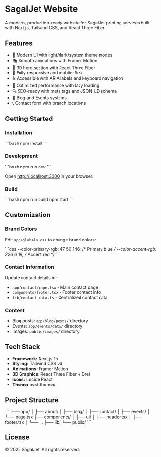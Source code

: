 # SagalJet Website

A modern, production-ready website for SagalJet printing services built with Next.js, Tailwind CSS, and React Three Fiber.

## Features

- 🎨 Modern UI with light/dark/system theme modes
- 🎭 Smooth animations with Framer Motion
- 🎪 3D hero section with React Three Fiber
- 📱 Fully responsive and mobile-first
- ♿ Accessible with ARIA labels and keyboard navigation
- 🚀 Optimized performance with lazy loading
- 🔍 SEO-ready with meta tags and JSON-LD schema
- 📝 Blog and Events systems
- 📞 Contact form with branch locations

## Getting Started

### Installation

\`\`\`bash
npm install
\`\`\`

### Development

\`\`\`bash
npm run dev
\`\`\`

Open [http://localhost:3000](http://localhost:3000) in your browser.

### Build

\`\`\`bash
npm run build
npm start
\`\`\`

## Customization

### Brand Colors

Edit `app/globals.css` to change brand colors:

\`\`\`css
--color-primary-rgb: 47 50 146; /* Primary blue */
--color-accent-rgb: 226 6 19;   /* Accent red */
\`\`\`

### Contact Information

Update contact details in:
- `app/contact/page.tsx` - Main contact page
- `components/footer.tsx` - Footer contact info
- `lib/contact-data.ts` - Centralized contact data

### Content

- Blog posts: `app/blog/posts/` directory
- Events: `app/events/data/` directory
- Images: `public/images/` directory

## Tech Stack

- **Framework:** Next.js 15
- **Styling:** Tailwind CSS v4
- **Animations:** Framer Motion
- **3D Graphics:** React Three Fiber + Drei
- **Icons:** Lucide React
- **Theme:** next-themes

## Project Structure

\`\`\`
├── app/
│   ├── about/
│   ├── blog/
│   ├── contact/
│   ├── events/
│   └── page.tsx
├── components/
│   ├── ui/
│   ├── header.tsx
│   ├── footer.tsx
│   └── ...
├── lib/
└── public/
\`\`\`

## License

© 2025 SagalJet. All rights reserved.
